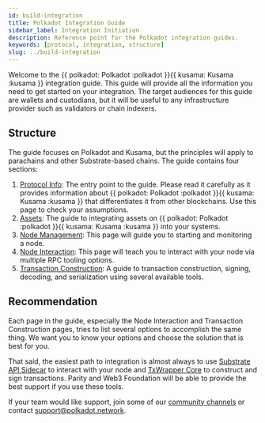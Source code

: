 ```yaml
---
id: build-integration
title: Polkadot Integration Guide
sidebar_label: Integration Initiation
description: Reference point for the Polkadot integration guides.
keywords: [protocol, integration, structure]
slug: ../build-integration
---
```


Welcome to the \{\{ polkadot: Polkadot :polkadot }}\{\{ kusama: Kusama :kusama }} integration guide.
This guide will provide all the information you need to get started on your integration. The target
audiences for this guide are wallets and custodians, but it will be useful to any infrastructure
provider such as validators or chain indexers.

## Structure

The guide focuses on Polkadot and Kusama, but the principles will apply to parachains and other
Substrate-based chains. The guide contains four sections:

1. [Protocol Info](build-protocol-info.md): The entry point to the guide. Please read it carefully
   as it provides information about \{\{ polkadot: Polkadot :polkadot }}\{\{ kusama: Kusama :kusama
   }} that differentiates it from other blockchains. Use this page to check your assumptions.
1. [Assets](build-integrate-assets.md): The guide to integrating assets on \{\{ polkadot: Polkadot
   :polkadot }}\{\{ kusama: Kusama :kusama }} into your systems.
1. [Node Management](build-node-management.md): This page will guide you to starting and monitoring
   a node.
1. [Node Interaction](build-node-interaction.md): This page will teach you to interact with your
   node via multiple RPC tooling options.
1. [Transaction Construction](build-transaction-construction.md): A guide to transaction
   construction, signing, decoding, and serialization using several available tools.

## Recommendation

Each page in the guide, especially the Node Interaction and Transaction Construction pages, tries to
list several options to accomplish the same thing. We want you to know your options and choose the
solution that is best for you.

That said, the easiest path to integration is almost always to use
[Substrate API Sidecar](https://github.com/paritytech/substrate-api-sidecar) to interact with your
node and [TxWrapper Core](https://github.com/paritytech/txwrapper-core/) to construct and sign
transactions. Parity and Web3 Foundation will be able to provide the best support if you use these
tools.

If your team would like support, join some of our [community channels](../general/community.md) or
contact support@polkadot.network.
